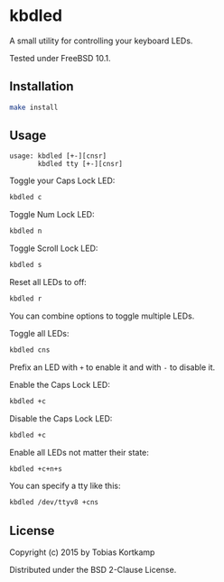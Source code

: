 # kbdled

A small utility for controlling your keyboard LEDs.

Tested under FreeBSD 10.1.

## Installation

```bash
make install
```

## Usage

```
usage: kbdled [+-][cnsr]
       kbdled tty [+-][cnsr]
```

Toggle your Caps Lock LED:
```bash
kbdled c
```

Toggle Num Lock LED:
```bash
kbdled n
```

Toggle Scroll Lock LED:
```bash
kbdled s
```

Reset all LEDs to off:
```bash
kbdled r
```

You can combine options to toggle multiple LEDs.

Toggle all LEDs:
```bash
kbdled cns
```

Prefix an LED with `+` to enable it and with `-` to disable it.

Enable the Caps Lock LED:
```bash
kbdled +c
```

Disable the Caps Lock LED:
```bash
kbdled +c
```

Enable all LEDs not matter their state:
```bash
kbdled +c+n+s
```

You can specify a tty like this:
```bash
kbdled /dev/ttyv8 +cns
```

## License

Copyright (c) 2015 by Tobias Kortkamp

Distributed under the BSD 2-Clause License.
